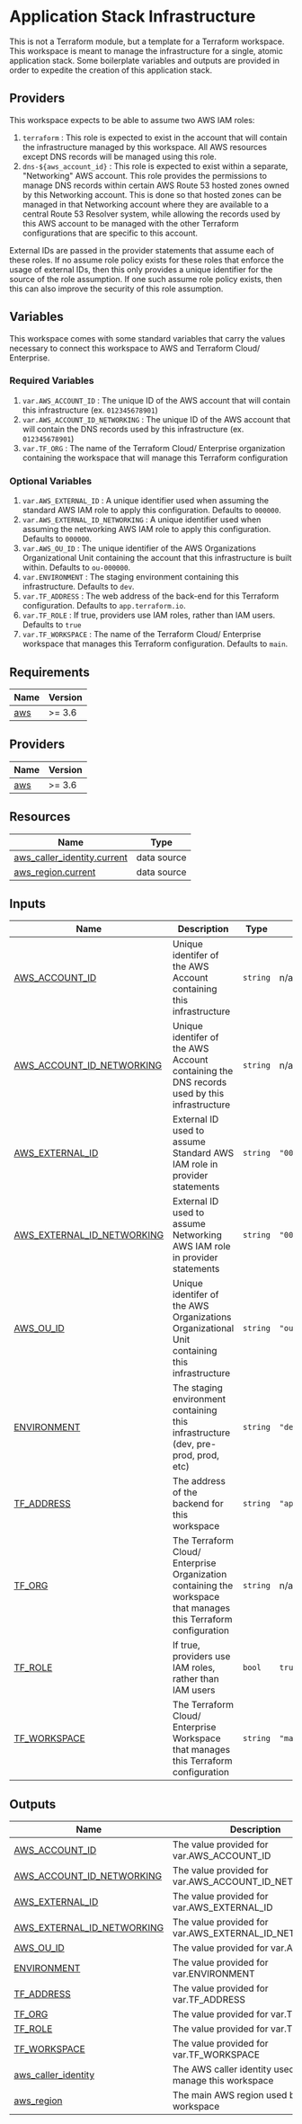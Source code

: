 # Application Stack Infrastructure

This is not a Terraform module, but a template for a Terraform workspace. This workspace is meant to manage the infrastructure for a single, atomic application stack. Some boilerplate variables and outputs are provided in order to expedite the creation of this application stack.

## Providers

This workspace expects to be able to assume two AWS IAM roles:

1. `terraform` : This role is expected to exist in the account that will contain the infrastructure managed by this workspace. All AWS resources except DNS records will be managed using this role.
2. `dns-${aws_account_id}` : This role is expected to exist within a separate, "Networking" AWS account. This role provides the permissions to manage DNS records within certain AWS Route 53 hosted zones owned by this Networking account. This is done so that hosted zones can be managed in that Networking account where they are available to a central Route 53 Resolver system, while allowing the records used by this AWS account to be managed with the other Terraform configurations that are specific to this account.

External IDs are passed in the provider statements that assume each of these roles. If no assume role policy exists for these roles that enforce the usage of external IDs, then this only provides a unique identifier for the source of the role assumption. If one such assume role policy exists, then this can also improve the security of this role assumption.

## Variables

This workspace comes with some standard variables that carry the values necessary to connect this workspace to AWS and Terraform Cloud/ Enterprise.

### Required Variables

1. `var.AWS_ACCOUNT_ID` : The unique ID of the AWS account that will contain this infrastructure (ex. `012345678901`)
2. `var.AWS_ACCOUNT_ID_NETWORKING` : The unique ID of the AWS account that will contain the DNS records used by this infrastructure (ex. `012345678901`)
3. `var.TF_ORG` : The name of the Terraform Cloud/ Enterprise organization containing the workspace that will manage this Terraform configuration

### Optional Variables

1. `var.AWS_EXTERNAL_ID` : A unique identifier used when assuming the standard AWS IAM role to apply this configuration. Defaults to `000000`.
2. `var.AWS_EXTERNAL_ID_NETWORKING` : A unique identifier used when assuming the networking AWS IAM role to apply this configuration. Defaults to `000000`.
3. `var.AWS_OU_ID` : The unique identifier of the AWS Organizations Organizational Unit containing the account that this infrastructure is built within. Defaults to `ou-000000`.
4. `var.ENVIRONMENT` : The staging environment containing this infrastructure. Defaults to `dev`.
5. `var.TF_ADDRESS` : The web address of the back-end for this Terraform configuration. Defaults to `app.terraform.io`.
6. `var.TF_ROLE` : If true, providers use IAM roles, rather than IAM users. Defaults to `true`
7. `var.TF_WORKSPACE` : The name of the Terraform Cloud/ Enterprise workspace that manages this Terraform configuration. Defaults to `main`.

<!-- BEGIN_TF_DOCS -->
## Requirements

| Name | Version |
|------|---------|
| <a name="requirement_aws"></a> [aws](#requirement\_aws) | >= 3.6 |

## Providers

| Name | Version |
|------|---------|
| <a name="provider_aws"></a> [aws](#provider\_aws) | >= 3.6 |

## Resources

| Name | Type |
|------|------|
| [aws_caller_identity.current](https://registry.terraform.io/providers/hashicorp/aws/latest/docs/data-sources/caller_identity) | data source |
| [aws_region.current](https://registry.terraform.io/providers/hashicorp/aws/latest/docs/data-sources/region) | data source |

## Inputs

| Name | Description | Type | Default | Required |
|------|-------------|------|---------|:--------:|
| <a name="input_AWS_ACCOUNT_ID"></a> [AWS\_ACCOUNT\_ID](#input\_AWS\_ACCOUNT\_ID) | Unique identifer of the AWS Account containing this infrastructure | `string` | n/a | yes |
| <a name="input_AWS_ACCOUNT_ID_NETWORKING"></a> [AWS\_ACCOUNT\_ID\_NETWORKING](#input\_AWS\_ACCOUNT\_ID\_NETWORKING) | Unique identifer of the AWS Account containing the DNS records used by this infrastructure | `string` | n/a | yes |
| <a name="input_AWS_EXTERNAL_ID"></a> [AWS\_EXTERNAL\_ID](#input\_AWS\_EXTERNAL\_ID) | External ID used to assume Standard AWS IAM role in provider statements | `string` | `"000000"` | no |
| <a name="input_AWS_EXTERNAL_ID_NETWORKING"></a> [AWS\_EXTERNAL\_ID\_NETWORKING](#input\_AWS\_EXTERNAL\_ID\_NETWORKING) | External ID used to assume Networking AWS IAM role in provider statements | `string` | `"000000"` | no |
| <a name="input_AWS_OU_ID"></a> [AWS\_OU\_ID](#input\_AWS\_OU\_ID) | Unique identifer of the AWS Organizations Organizational Unit containing this infrastructure | `string` | `"ou-000000"` | no |
| <a name="input_ENVIRONMENT"></a> [ENVIRONMENT](#input\_ENVIRONMENT) | The staging environment containing this infrastructure (dev, pre-prod, prod, etc) | `string` | `"dev"` | no |
| <a name="input_TF_ADDRESS"></a> [TF\_ADDRESS](#input\_TF\_ADDRESS) | The address of the backend for this workspace | `string` | `"app.terraform.io"` | no |
| <a name="input_TF_ORG"></a> [TF\_ORG](#input\_TF\_ORG) | The Terraform Cloud/ Enterprise Organization containing the workspace that manages this Terraform configuration | `string` | n/a | yes |
| <a name="input_TF_ROLE"></a> [TF\_ROLE](#input\_TF\_ROLE) | If true, providers use IAM roles, rather than IAM users | `bool` | `true` | no |
| <a name="input_TF_WORKSPACE"></a> [TF\_WORKSPACE](#input\_TF\_WORKSPACE) | The Terraform Cloud/ Enterprise Workspace that manages this Terraform configuration | `string` | `"main"` | no |

## Outputs

| Name | Description |
|------|-------------|
| <a name="output_AWS_ACCOUNT_ID"></a> [AWS\_ACCOUNT\_ID](#output\_AWS\_ACCOUNT\_ID) | The value provided for var.AWS\_ACCOUNT\_ID |
| <a name="output_AWS_ACCOUNT_ID_NETWORKING"></a> [AWS\_ACCOUNT\_ID\_NETWORKING](#output\_AWS\_ACCOUNT\_ID\_NETWORKING) | The value provided for var.AWS\_ACCOUNT\_ID\_NETWORKING |
| <a name="output_AWS_EXTERNAL_ID"></a> [AWS\_EXTERNAL\_ID](#output\_AWS\_EXTERNAL\_ID) | The value provided for var.AWS\_EXTERNAL\_ID |
| <a name="output_AWS_EXTERNAL_ID_NETWORKING"></a> [AWS\_EXTERNAL\_ID\_NETWORKING](#output\_AWS\_EXTERNAL\_ID\_NETWORKING) | The value provided for var.AWS\_EXTERNAL\_ID\_NETWORKING |
| <a name="output_AWS_OU_ID"></a> [AWS\_OU\_ID](#output\_AWS\_OU\_ID) | The value provided for var.AWS\_OU\_ID |
| <a name="output_ENVIRONMENT"></a> [ENVIRONMENT](#output\_ENVIRONMENT) | The value provided for var.ENVIRONMENT |
| <a name="output_TF_ADDRESS"></a> [TF\_ADDRESS](#output\_TF\_ADDRESS) | The value provided for var.TF\_ADDRESS |
| <a name="output_TF_ORG"></a> [TF\_ORG](#output\_TF\_ORG) | The value provided for var.TF\_ORG |
| <a name="output_TF_ROLE"></a> [TF\_ROLE](#output\_TF\_ROLE) | The value provided for var.TF\_ROLE |
| <a name="output_TF_WORKSPACE"></a> [TF\_WORKSPACE](#output\_TF\_WORKSPACE) | The value provided for var.TF\_WORKSPACE |
| <a name="output_aws_caller_identity"></a> [aws\_caller\_identity](#output\_aws\_caller\_identity) | The AWS caller identity used to manage this workspace |
| <a name="output_aws_region"></a> [aws\_region](#output\_aws\_region) | The main AWS region used by this workspace |
<!-- END_TF_DOCS -->
